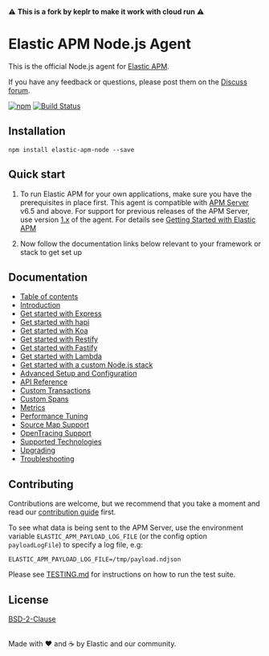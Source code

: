 
⚠️ **This is a fork by keplr to make it work with cloud run** ⚠️

# Elastic APM Node.js Agent

This is the official Node.js agent for [Elastic APM](https://www.elastic.co/solutions/apm).

If you have any feedback or questions,
please post them on the [Discuss forum](https://discuss.elastic.co/c/apm).

[![npm](https://img.shields.io/npm/v/elastic-apm-node.svg)](https://www.npmjs.com/package/elastic-apm-node)
[![Build Status](https://apm-ci.elastic.co/buildStatus/icon?job=apm-agent-nodejs%2Fapm-agent-nodejs-mbp%2F3.x)](https://apm-ci.elastic.co/job/apm-agent-nodejs/job/apm-agent-nodejs-mbp/job/3.x/)


## Installation

```
npm install elastic-apm-node --save
```

## Quick start

1. To run Elastic APM for your own applications,
   make sure you have the prerequisites in place first.
   This agent is compatible with [APM Server](https://github.com/elastic/apm-server) v6.5 and above.
   For support for previous releases of the APM Server,
   use version [1.x](https://github.com/elastic/apm-agent-nodejs/tree/1.x) of the agent.
   For details see [Getting Started with Elastic APM](https://www.elastic.co/guide/en/apm/get-started)

1. Now follow the documentation links below relevant to your framework or stack to get set up

## Documentation

- [Table of contents](https://www.elastic.co/guide/en/apm/agent/nodejs)
- [Introduction](https://www.elastic.co/guide/en/apm/agent/nodejs/current/intro.html)
- [Get started with Express](https://www.elastic.co/guide/en/apm/agent/nodejs/current/express.html)
- [Get started with hapi](https://www.elastic.co/guide/en/apm/agent/nodejs/current/hapi.html)
- [Get started with Koa](https://www.elastic.co/guide/en/apm/agent/nodejs/current/koa.html)
- [Get started with Restify](https://www.elastic.co/guide/en/apm/agent/nodejs/current/restify.html)
- [Get started with Fastify](https://www.elastic.co/guide/en/apm/agent/nodejs/current/fastify.html)
- [Get started with Lambda](https://www.elastic.co/guide/en/apm/agent/nodejs/current/lambda.html)
- [Get started with a custom Node.js stack](https://www.elastic.co/guide/en/apm/agent/nodejs/current/custom-stack.html)
- [Advanced Setup and Configuration](https://www.elastic.co/guide/en/apm/agent/nodejs/current/advanced-setup.html)
- [API Reference](https://www.elastic.co/guide/en/apm/agent/nodejs/current/api.html)
- [Custom Transactions](https://www.elastic.co/guide/en/apm/agent/nodejs/current/custom-transactions.html)
- [Custom Spans](https://www.elastic.co/guide/en/apm/agent/nodejs/current/custom-spans.html)
- [Metrics](https://www.elastic.co/guide/en/apm/agent/nodejs/current/metrics.html)
- [Performance Tuning](https://www.elastic.co/guide/en/apm/agent/nodejs/current/performance-tuning.html)
- [Source Map Support](https://www.elastic.co/guide/en/apm/agent/nodejs/current/source-maps.html)
- [OpenTracing Support](https://www.elastic.co/guide/en/apm/agent/nodejs/current/opentracing.html)
- [Supported Technologies](https://www.elastic.co/guide/en/apm/agent/nodejs/current/supported-technologies.html)
- [Upgrading](https://www.elastic.co/guide/en/apm/agent/nodejs/current/upgrading.html)
- [Troubleshooting](https://www.elastic.co/guide/en/apm/agent/nodejs/current/troubleshooting.html)

## Contributing

Contributions are welcome,
but we recommend that you take a moment and read our [contribution guide](CONTRIBUTING.md) first.

To see what data is being sent to the APM Server,
use the environment variable `ELASTIC_APM_PAYLOAD_LOG_FILE` (or the config option `payloadLogFile`) to specify a log file,
e.g:

```
ELASTIC_APM_PAYLOAD_LOG_FILE=/tmp/payload.ndjson
```

Please see [TESTING.md](TESTING.md) for instructions on how to run the test suite.

## License

[BSD-2-Clause](LICENSE)

<br>Made with ♥️ and ☕️ by Elastic and our community.
